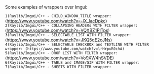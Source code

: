 Some examples of wrappers over Imgui:  
  
`1)Raylib/Imgui/C++ - CHILD_WINDOW_TITLE wrapper:             `(https://www.youtube.com/watch?v=-lX_lacDpkc)    
`2)Raylib/Imgui/C++ - COLLAPSING HEADERs WITH FILTER wrapper: `(https://www.youtube.com/watch?v=VQXBZ1PlTps)     
`3)Raylib/Imgui/C++ - SELECTABLE LIST WITH FILTER wrapper:    `(https://www.youtube.com/watch?v=JKQ5qE2cJNs)    
`4)Raylib/Imgui/C++ - SELECTABLE CHECKBOX and TEXTLINE WITH FILTER wrapper: (https://www.youtube.com/watch?v=lrHrpuR0chA)`    
`5)Raylib/Imgui/C++ - DROP LIST WITH_FILTER wrapper:          `(https://www.youtube.com/watch?v=Vo9XW4hSVDE)  
`6)Raylib/Imgui/C++ - TABLE and IMAGE/GIF WITH FILTER wrapper:`  
`7)Raylib/Imgui/C++ - SHEETS WITH FILTER wrapper:`  
  
  
